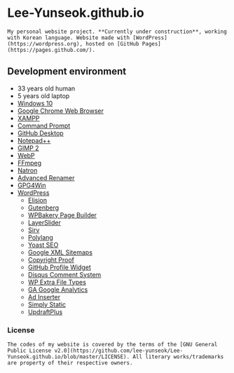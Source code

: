 # Lee-Yunseok.github.io
    My personal website project. **Currently under construction**, working with Korean language. Website made with [WordPress](https://wordpress.org), hosted on [GitHub Pages](https://pages.github.com/).

## Development environment
- 33 years old human
- 5 years old laptop
- [Windows 10](https://www.microsoft.com/windows/get-windows-10)
- [Google Chrome Web Browser](https://www.google.com/chrome/)
- [XAMPP](https://www.apachefriends.org/)
- [Command Prompt](https://en.wikipedia.org/wiki/Cmd.exe)
- [GitHub Desktop](https://desktop.github.com/)
- [Notepad++](https://notepad-plus-plus.org/)
- [GIMP 2](https://www.gimp.org/)
- [WebP](https://developers.google.com/speed/webp/)
- [FFmpeg](https://www.ffmpeg.org/)
- [Natron](https://natrongithub.github.io/)
- [Advanced Renamer](https://www.advancedrenamer.com/)
- [GPG4Win](https://www.gpg4win.org/)
- [WordPress](https://wordpress.org)
  - [Elision](https://themeforest.net/item/elision-retina-multipurpose-wordpress-theme/6382990)
  - [Gutenberg](https://wordpress.org/plugins/gutenberg/)
  - [WPBakery Page Builder](https://codecanyon.net/item/visual-composer-page-builder-for-wordpress/242431)
  - [LayerSlider](https://codecanyon.net/item/layerslider-responsive-wordpress-slider-plugin/1362246)
  - [Sirv](https://wordpress.org/plugins/sirv/)
  - [Polylang](https://wordpress.org/plugins/polylang/)
  - [Yoast SEO](https://wordpress.org/plugins/wordpress-seo/)
  - [Google XML Sitemaps](https://wordpress.org/plugins/google-sitemap-generator/)
  - [Copyright Proof](https://wordpress.org/plugins/digiproveblog/)
  - [GitHub Profile Widget](https://wordpress.org/plugins/github-profile-widget/)
  - [Disqus Comment System](https://wordpress.org/plugins/disqus-comment-system/)
  - [WP Extra File Types](https://wordpress.org/plugins/wp-extra-file-types/)
  - [GA Google Analytics](https://wordpress.org/plugins/ga-google-analytics/)
  - [Ad Inserter](https://wordpress.org/plugins/ad-inserter/)
  - [Simply Static](https://wordpress.org/plugins/simply-static/)
  - [UpdraftPlus](https://wordpress.org/plugins/updraftplus/)

### License
    The codes of my website is covered by the terms of the [GNU General Public License v2.0](https://github.com/lee-yunseok/Lee-Yunseok.github.io/blob/master/LICENSE). All literary works/trademarks are property of their respective owners.